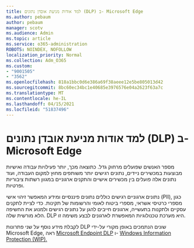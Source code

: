 ```yaml
---
title: למד אודות מניעת אובדן נתונים (DLP) ב- Microsoft Edge
ms.author: pebaum
author: pebaum
manager: scotv
ms.audience: Admin
ms.topic: article
ms.service: o365-administration
ROBOTS: NOINDEX, NOFOLLOW
localization_priority: Normal
ms.collection: Adm_O365
ms.custom:
- "9001505"
- "3562"
ms.openlocfilehash: 818a1bbc0d6e386a69f38aeee12e5be805013d42
ms.sourcegitcommit: 8bc60ec34bc1e40685e3976576e04a2623f63a7c
ms.translationtype: MT
ms.contentlocale: he-IL
ms.lasthandoff: 04/15/2021
ms.locfileid: "51837496"
---
```

# <a name="learn-about-data-loss-prevention-dlp-in-microsoft-edge"></a>למד אודות מניעת אובדן נתונים (DLP) ב- Microsoft Edge

מספר האנשים שפועלים מרחוק גדל. כתוצאה מכך, יותר פעילויות עבודה ואישיות מבוצעות במכשירים ניידים, נתונים רגישים יותר משותפים מחוץ למקום העבודה, ועוד נתונים אלה פועלים בין מכשירים אישיים והתקנים ארגוניים במגוון רשתות ציבוריות ופרטיות.

נתונים ארגוניים רגישים כוללים נתונים פיננסיים ומידע המאפשר זיהוי אישי (PII), כגון מספרי כרטיסי אשראי, מספרי ביטוח לאומי והרשומות של תקינות. כדי לציית לתקנים עסקיים ולתקנות בתעשייה, ארגונים חייבים להגן על נתונים רגישים ולמנוע את החשיפה הלא מורשית שלה. DLP היא מערכת טכנולוגיות המאפשרת לארגונים לבצע משימה זו.

לקבלת מידע נוסף על שני פתרונות DLP שונים הנתמכים באופן מקורי על-ידי Microsoft Edge, ראה [Microsoft Endpoint DLP](https://go.microsoft.com/fwlink/?linkid=2151765) ו- [Windows Information Protection (WIP).](https://go.microsoft.com/fwlink/?linkid=2151766)
